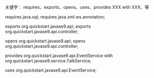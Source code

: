关键字：
requires、exports、opens、uses、provides XXX with XXX、等

requires java.sql;
requires java.xml.ws.annotation;

exports org.quickstart.javase9.api;
exports org.quickstart.javase9.api.controller;

opens org.quickstart.javase9.api;
opens org.quickstart.javase9.api.controller;

provides org.quickstart.javase9.api.EventService with org.quickstart.javase9.service.TalkService;

uses org.quickstart.javase9.api.EventService;





